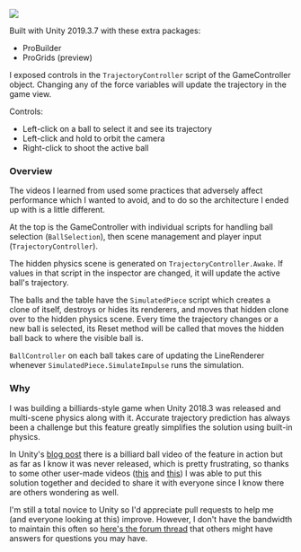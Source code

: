 ![](trajectory-prediction.jpg)

Built with Unity 2019.3.7 with these extra packages:
- ProBuilder
- ProGrids (preview)

I exposed controls in the `TrajectoryController` script of the GameController object. Changing any of the force variables will update the trajectory in the game view.

Controls:
- Left-click on a ball to select it and see its trajectory
- Left-click and hold to orbit the camera
- Right-click to shoot the active ball

### Overview

The videos I learned from used some practices that adversely affect performance which I wanted to avoid, and to do so the architecture I ended up with is a little different.

At the top is the GameController with individual scripts for handling ball selection (`BallSelection`), then scene management and player input (`TrajectoryController`).

The hidden physics scene is generated on `TrajectoryController.Awake`. If values in that script in the inspector are changed, it will update the active ball's trajectory.

The balls and the table have the `SimulatedPiece` script which creates a clone of itself, destroys or hides its renderers, and moves that hidden clone over to the hidden physics scene. Every time the trajectory changes or a new ball is selected, its Reset method will be called that moves the hidden ball back to where the visible ball is.

`BallController` on each ball takes care of updating the LineRenderer whenever `SimulatedPiece.SimulateImpulse` runs the simulation.

### Why

I was building a billiards-style game when Unity 2018.3 was released and multi-scene physics along with it. Accurate trajectory prediction has always been a challenge but this feature greatly simplifies the solution using built-in physics. 

In Unity's [blog post](https://blogs.unity3d.com/2018/11/12/physics-changes-in-unity-2018-3-beta/) there is a billiard ball video of the feature in action but as far as I know it was never released, which is pretty frustrating, so thanks to some other user-made videos ([this](https://www.youtube.com/watch?v=GLu1T5Y2SSc) and [this](https://www.youtube.com/watch?v=DcGiUcfLbes)) I was able to put this solution together and decided to share it with everyone since I know there are others wondering as well. 

I'm still a total novice to Unity so I'd appreciate pull requests to help me (and everyone looking at this) improve. However, I don't have the bandwidth to maintain this often so [here's the forum thread](https://forum.unity.com/threads/multi-scene-physics-billiards-example-for-trajectory-prediction.854695/) that others might have answers for questions you may have.

